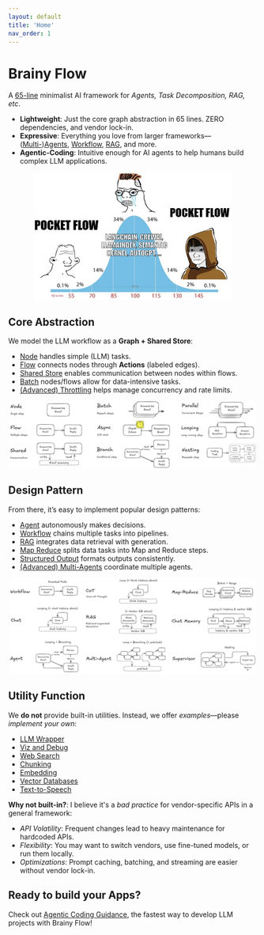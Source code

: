 ```yaml
---
layout: default
title: 'Home'
nav_order: 1
---
```


# Brainy Flow

A [65-line](https://github.com/zvictor/BrainyFlow/blob/main/python/brainyflow.py) minimalist AI framework for _Agents, Task Decomposition, RAG, etc_.

- **Lightweight**: Just the core graph abstraction in 65 lines. ZERO dependencies, and vendor lock-in.
- **Expressive**: Everything you love from larger frameworks—([Multi-](./design_pattern/multi_agent.html))[Agents](./design_pattern/agent.html), [Workflow](./design_pattern/workflow.html), [RAG](./design_pattern/rag.html), and more.
- **Agentic-Coding**: Intuitive enough for AI agents to help humans build complex LLM applications.

<div align="center">
  <img src="https://github.com/the-pocket/.github/raw/main/assets/meme.jpg?raw=true" width="400"/>
</div>

## Core Abstraction

We model the LLM workflow as a **Graph + Shared Store**:

- [Node](./core_abstraction/node.md) handles simple (LLM) tasks.
- [Flow](./core_abstraction/flow.md) connects nodes through **Actions** (labeled edges).
- [Shared Store](./core_abstraction/communication.md) enables communication between nodes within flows.
- [Batch](./core_abstraction/batch.md) nodes/flows allow for data-intensive tasks.
- [(Advanced) Throttling](./core_abstraction/throttling.md) helps manage concurrency and rate limits.

<div align="center">
  <img src="https://github.com/the-pocket/.github/raw/main/assets/abstraction.png" width="500"/>
</div>

## Design Pattern

From there, it’s easy to implement popular design patterns:

- [Agent](./design_pattern/agent.md) autonomously makes decisions.
- [Workflow](./design_pattern/workflow.md) chains multiple tasks into pipelines.
- [RAG](./design_pattern/rag.md) integrates data retrieval with generation.
- [Map Reduce](./design_pattern/mapreduce.md) splits data tasks into Map and Reduce steps.
- [Structured Output](./design_pattern/structure.md) formats outputs consistently.
- [(Advanced) Multi-Agents](./design_pattern/multi_agent.md) coordinate multiple agents.

<div align="center">
  <img src="https://github.com/the-pocket/.github/raw/main/assets/design.png" width="500"/>
</div>

## Utility Function

We **do not** provide built-in utilities. Instead, we offer _examples_—please _implement your own_:

- [LLM Wrapper](./utility_function/llm.md)
- [Viz and Debug](./utility_function/viz.md)
- [Web Search](./utility_function/websearch.md)
- [Chunking](./utility_function/chunking.md)
- [Embedding](./utility_function/embedding.md)
- [Vector Databases](./utility_function/vector.md)
- [Text-to-Speech](./utility_function/text_to_speech.md)

**Why not built-in?**: I believe it's a _bad practice_ for vendor-specific APIs in a general framework:

- _API Volatility_: Frequent changes lead to heavy maintenance for hardcoded APIs.
- _Flexibility_: You may want to switch vendors, use fine-tuned models, or run them locally.
- _Optimizations_: Prompt caching, batching, and streaming are easier without vendor lock-in.

## Ready to build your Apps?

Check out [Agentic Coding Guidance](./agentic_coding.md), the fastest way to develop LLM projects with Brainy Flow!
